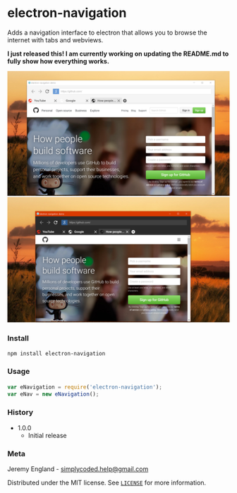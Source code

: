 # electron-navigation
Adds a navigation interface to electron that allows you to browse the internet with tabs and webviews.

**I just released this! I am currently working on updating the README.md to fully show how everything works.**

![](previews/light.PNG)
![](previews/dark.PNG)

### Install
```
npm install electron-navigation
```

### Usage
```javascript
var eNavigation = require('electron-navigation');
var eNav = new eNavigation();
```

### History
* 1.0.0
	* Initial release

### Meta

Jeremy England - [simplycoded.help@gmail.com](mailto:simplycoded.help@gmail.com)

Distributed under the MIT license. See [`LICENSE`](https://spdx.org/licenses/MIT.html) for more information.
